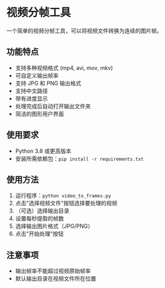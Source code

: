 # 视频分帧工具

一个简单的视频分帧工具，可以将视频文件转换为连续的图片帧。

## 功能特点

- 支持多种视频格式 (mp4, avi, mov, mkv)
- 可自定义输出帧率
- 支持 JPG 和 PNG 输出格式
- 支持中文路径
- 带有进度显示
- 处理完成后自动打开输出文件夹
- 简洁的图形用户界面

## 使用要求

- Python 3.8 或更高版本
- 安装所需依赖包：`pip install -r requirements.txt`

## 使用方法

1. 运行程序：`python video_to_frames.py`
2. 点击"选择视频文件"按钮选择要处理的视频
3. （可选）选择输出目录
4. 设置每秒提取的帧数
5. 选择输出图片格式（JPG/PNG）
6. 点击"开始处理"按钮

## 注意事项

- 输出帧率不能超过视频原始帧率
- 默认输出目录在视频文件所在位置